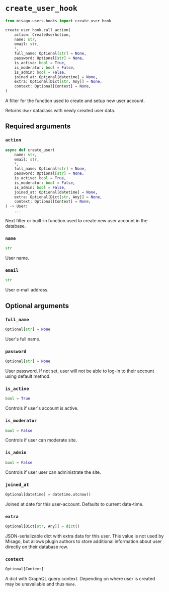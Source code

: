 # `create_user_hook`

```python
from misago.users.hooks import create_user_hook

create_user_hook.call_action(
    action: CreateUserAction,
    name: str,
    email: str,
    *,
    full_name: Optional[str] = None,
    password: Optional[str] = None,
    is_active: bool = True,
    is_moderator: bool = False,
    is_admin: bool = False,
    joined_at: Optional[datetime] = None,
    extra: Optional[Dict[str, Any]] = None,
    context: Optional[Context] = None,
)
```

A filter for the function used to create and setup new user account.

Returns `User` dataclass with newly created user data.


## Required arguments

### `action`

```python
async def create_user(
    name: str,
    email: str,
    *,
    full_name: Optional[str] = None,
    password: Optional[str] = None,
    is_active: bool = True,
    is_moderator: bool = False,
    is_admin: bool = False,
    joined_at: Optional[datetime] = None,
    extra: Optional[Dict[str, Any]] = None,
    context: Optional[Context] = None,
) -> User:
    ...
```

Next filter or built-in function used to create new user account in the database.


### `name`

```python
str
```

User name.


### `email`

```python
str
```

User e-mail address.


## Optional arguments

### `full_name`

```python
Optional[str] = None
```

User's full name.


### `password`

```python
Optional[str] = None
```

User password. If not set, user will not be able to log-in to their account using default method.


### `is_active`

```python
bool = True
```

Controls if user's account is active.


### `is_moderator`

```python
bool = False
```

Controls if user can moderate site.


### `is_admin`

```python
bool = False
```

Controls if user user can administrate the site.


### `joined_at`

```python
Optional[datetime] = datetime.utcnow()
```

Joined at date for this user-account. Defaults to current date-time.


### `extra`

```python
Optional[Dict[str, Any]] = dict()
```

JSON-serializable dict with extra data for this user. This value is not used by Misago, but allows plugin authors to store additional information about user directly on their database row.


### `context`

```python
Optional[Context]
```

A dict with GraphQL query context. Depending on where user is created may be unavailable and thus `None`.